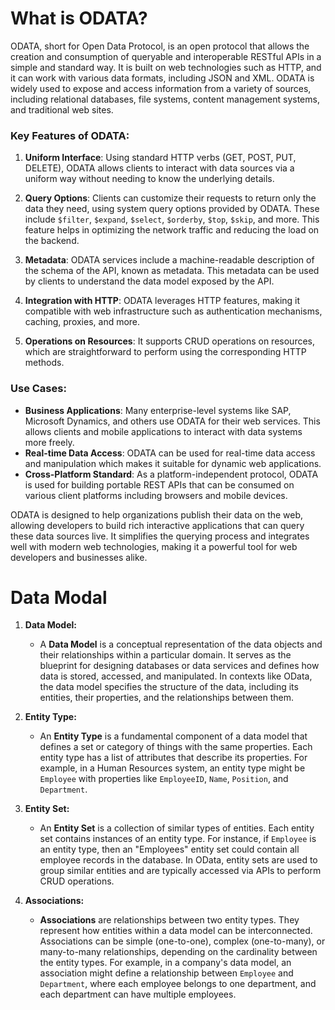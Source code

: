 # What is ODATA?

ODATA, short for Open Data Protocol, is an open protocol that allows the creation and consumption of queryable and interoperable RESTful APIs in a simple and standard way. It is built on web technologies such as HTTP, and it can work with various data formats, including JSON and XML. ODATA is widely used to expose and access information from a variety of sources, including relational databases, file systems, content management systems, and traditional web sites.

### Key Features of ODATA:

1. **Uniform Interface**: Using standard HTTP verbs (GET, POST, PUT, DELETE), ODATA allows clients to interact with data sources via a uniform way without needing to know the underlying details.

2. **Query Options**: Clients can customize their requests to return only the data they need, using system query options provided by ODATA. These include `$filter`, `$expand`, `$select`, `$orderby`, `$top`, `$skip`, and more. This feature helps in optimizing the network traffic and reducing the load on the backend.

3. **Metadata**: ODATA services include a machine-readable description of the schema of the API, known as metadata. This metadata can be used by clients to understand the data model exposed by the API.

4. **Integration with HTTP**: ODATA leverages HTTP features, making it compatible with web infrastructure such as authentication mechanisms, caching, proxies, and more.

5. **Operations on Resources**: It supports CRUD operations on resources, which are straightforward to perform using the corresponding HTTP methods.

### Use Cases:
- **Business Applications**: Many enterprise-level systems like SAP, Microsoft Dynamics, and others use ODATA for their web services. This allows clients and mobile applications to interact with data systems more freely.
- **Real-time Data Access**: ODATA can be used for real-time data access and manipulation which makes it suitable for dynamic web applications.
- **Cross-Platform Standard**: As a platform-independent protocol, ODATA is used for building portable REST APIs that can be consumed on various client platforms including browsers and mobile devices.

ODATA is designed to help organizations publish their data on the web, allowing developers to build rich interactive applications that can query these data sources live. It simplifies the querying process and integrates well with modern web technologies, making it a powerful tool for web developers and businesses alike.

# Data Modal 

1. **Data Model:**
   - A **Data Model** is a conceptual representation of the data objects and their relationships within a particular domain. It serves as the blueprint for designing databases or data services and defines how data is stored, accessed, and manipulated. In contexts like OData, the data model specifies the structure of the data, including its entities, their properties, and the relationships between them.

2. **Entity Type:**
   - An **Entity Type** is a fundamental component of a data model that defines a set or category of things with the same properties. Each entity type has a list of attributes that describe its properties. For example, in a Human Resources system, an entity type might be `Employee` with properties like `EmployeeID`, `Name`, `Position`, and `Department`.

3. **Entity Set:**
   - An **Entity Set** is a collection of similar types of entities. Each entity set contains instances of an entity type. For instance, if `Employee` is an entity type, then an "Employees" entity set could contain all employee records in the database. In OData, entity sets are used to group similar entities and are typically accessed via APIs to perform CRUD operations.

4. **Associations:**
   - **Associations** are relationships between two entity types. They represent how entities within a data model can be interconnected. Associations can be simple (one-to-one), complex (one-to-many), or many-to-many relationships, depending on the cardinality between the entity types. For example, in a company's data model, an association might define a relationship between `Employee` and `Department`, where each employee belongs to one department, and each department can have multiple employees.



